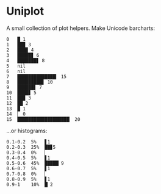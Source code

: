 # Uniplot

A small collection of plot helpers.  Make Unicode barcharts:

```
0   █ 1
1   ██▉ 3
2   ███▉ 4
3   █████▊ 6
4   ███████▋ 8
5   nil
6   nil
7   ██████████████▎ 15
8   █████████▋ 10
9   ██████▋ 7
10  ████▊ 5
11  ██▉ 3
12  ██ 2
13  █ 1
14  ▏ 0
15  ███████████████████▏ 20
```

...or histograms:

```
0.1-0.2  5%   ▋1
0.2-0.3  25%  ██▊5
0.3-0.4  0%   ▏
0.4-0.5  5%   ▋1
0.5-0.6  45%  █████▏9
0.6-0.7  5%   ▋1
0.7-0.8  0%   ▏
0.8-0.9  5%   ▋1
0.9-1    10%  █▏2
```
